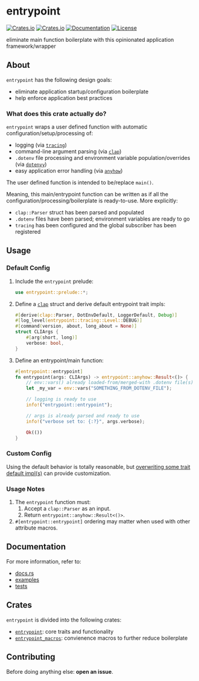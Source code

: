 # entrypoint
[![Crates.io](https://img.shields.io/crates/v/entrypoint.svg)](https://crates.io/crates/entrypoint)
[![Crates.io](https://img.shields.io/crates/d/entrypoint.svg)](https://crates.io/crates/entrypoint)
[![Documentation](https://img.shields.io/docsrs/entrypoint?logo=docs.rs)](https://docs.rs/entrypoint)
[![License](https://img.shields.io/badge/license-MIT-blue?style=flat-square)](LICENSE-MIT)

eliminate main function boilerplate with this opinionated application framework/wrapper

## About
`entrypoint` has the following design goals:
- eliminate application startup/configuration boilerplate
- help enforce application best practices

### What does this crate actually do?
`entrypoint` wraps a user defined function with automatic configuration/setup/processing of:
- logging (via [`tracing`](https://github.com/tokio-rs/tracing))
- command-line argument parsing (via [`clap`](https://github.com/clap-rs/clap))
- `.dotenv` file processing and environment variable population/overrides (via [`dotenvy`](https://github.com/allan2/dotenvy))
- easy application error handling (via [`anyhow`](https://github.com/dtolnay/anyhow))

The user defined function is intended to be/replace `main()`.

Meaning, this main/entrypoint function can be written as if all the configuration/processing/boilerplate is ready-to-use.
More explicitly:
- `clap::Parser` struct has been parsed and populated
- `.dotenv` files have been parsed; environment variables are ready to go
- `tracing` has been configured and the global subscriber has been registered

## Usage
### Default Config
1. Include the `entrypoint` prelude:
    ```rust
    use entrypoint::prelude::*;
    ```

2. Define a [`clap`](https://crates.io/crates/clap) struct and derive default entrypoint trait impls:
    ```rust
    #[derive(clap::Parser, DotEnvDefault, LoggerDefault, Debug)]
    #[log_level(entrypoint::tracing::Level::DEBUG)]
    #[command(version, about, long_about = None)]
    struct CLIArgs {
        #[arg(short, long)]
        verbose: bool,
    }
    ```

3. Define an entrypoint/main function:
    ```rust
    #[entrypoint::entrypoint]
    fn entrypoint(args: CLIArgs) -> entrypoint::anyhow::Result<()> {
        // env::vars() already loaded-from/merged-with .dotenv file(s)
        let _my_var = env::vars("SOMETHING_FROM_DOTENV_FILE");

        // logging is ready to use
        info!("entrypoint::entrypoint");

        // args is already parsed and ready to use
        info!("verbose set to: {:?}", args.verbose);

        Ok(())
    }
    ```

### Custom Config
Using the default behavior is totally reasonable, but [overwriting some trait default impl(s)](/entrypoint/examples/axum.rs) can provide customization.

### Usage Notes
1. The `entrypoint` function must: 
   1. Accept a `clap::Parser` as an input.
   2. Return `entrypoint::anyhow::Result<()>`.
2. `#[entrypoint::entrypoint]` ordering may matter when used with other attribute macros.

## Documentation
For more information, refer to:
- [docs.rs](https://docs.rs/entrypoint)
- [examples](/entrypoint/examples/)
- [tests](/entrypoint/tests/)

## Crates
`entrypoint` is divided into the following crates:
- [`entrypoint`](https://crates.io/crates/entrypoint): core traits and functionality
- [`entrypoint_macros`](https://crates.io/crates/entrypoint_macros): convienence macros to further reduce boilerplate

## Contributing
Before doing anything else: **open an issue**.
